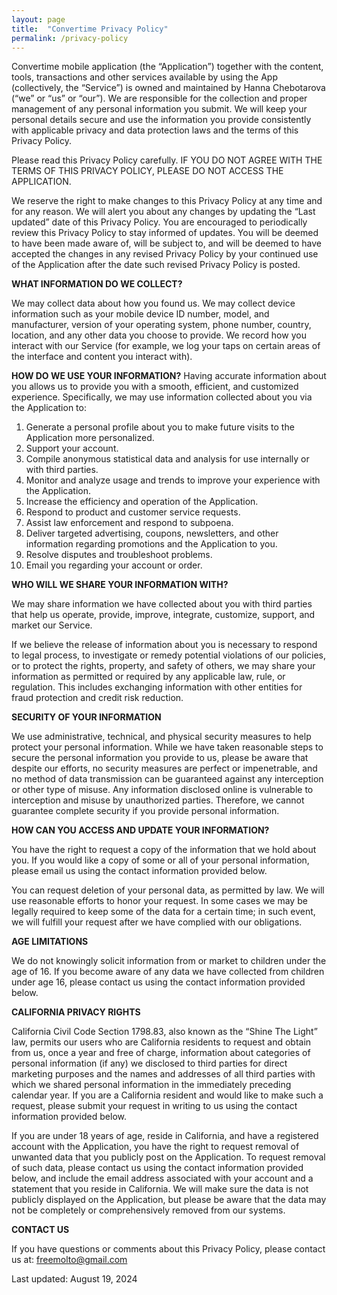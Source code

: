 ```yaml
---
layout: page
title:  "Convertime Privacy Policy"
permalink: /privacy-policy
---
```

Convertime mobile application (the “Application”) together with the content, tools, transactions and other services available by using the App (collectively, the “Service”) is owned and maintained by Hanna Chebotarova (“we” or “us” or “our”). We are responsible for the collection and proper management of any personal information you submit. We will keep your personal details secure and use the information you provide consistently with applicable privacy and data protection laws and the terms of this Privacy Policy.

Please read this Privacy Policy carefully. IF YOU DO NOT AGREE WITH THE TERMS OF THIS PRIVACY POLICY, PLEASE DO NOT ACCESS THE APPLICATION.

We reserve the right to make changes to this Privacy Policy at any time and for any reason. We will alert you about any changes by updating the “Last updated” date of this Privacy Policy. You are encouraged to periodically review this Privacy Policy to stay informed of updates. You will be deemed to have been made aware of, will be subject to, and will be deemed to have accepted the changes in any revised Privacy Policy by your continued use of the Application after the date such revised Privacy Policy is posted.

**WHAT INFORMATION DO WE COLLECT?**

We may collect data about how you found us. We may collect device information such as your mobile device ID number, model, and manufacturer, version of your operating system, phone number, country, location, and any other data you choose to provide. We record how you interact with our Service (for example, we log your taps on certain areas of the interface and content you interact with).

**HOW DO WE USE YOUR INFORMATION?**
Having accurate information about you allows us to provide you with a smooth, efficient, and customized experience. Specifically, we may use information collected about you via the Application to:

1. Generate a personal profile about you to make future visits to the Application more personalized.
2. Support your account.
3. Compile anonymous statistical data and analysis for use internally or with third parties.
4. Monitor and analyze usage and trends to improve your experience with the Application.
5. Increase the efficiency and operation of the Application.
6. Respond to product and customer service requests.
7. Assist law enforcement and respond to subpoena.
8. Deliver targeted advertising, coupons, newsletters, and other information regarding promotions and the Application to you.
9. Resolve disputes and troubleshoot problems.
10. Email you regarding your account or order.

**WHO WILL WE SHARE YOUR INFORMATION WITH?**

We may share information we have collected about you with third parties that help us operate, provide, improve, integrate, customize, support, and market our Service.

If we believe the release of information about you is necessary to respond to legal process, to investigate or remedy potential violations of our policies, or to protect the rights, property, and safety of others, we may share your information as permitted or required by any applicable law, rule, or regulation. This includes exchanging information with other entities for fraud protection and credit risk reduction.

**SECURITY OF YOUR INFORMATION**

We use administrative, technical, and physical security measures to help protect your personal information. While we have taken reasonable steps to secure the personal information you provide to us, please be aware that despite our efforts, no security measures are perfect or impenetrable, and no method of data transmission can be guaranteed against any interception or other type of misuse. Any information disclosed online is vulnerable to interception and misuse by unauthorized parties. Therefore, we cannot guarantee complete security if you provide personal information.

**HOW CAN YOU ACCESS AND UPDATE YOUR INFORMATION?**

You have the right to request a copy of the information that we hold about you. If you would like a copy of some or all of your personal information, please email us using the contact information provided below.

You can request deletion of your personal data, as permitted by law. We will use reasonable efforts to honor your request. In some cases we may be legally required to keep some of the data for a certain time; in such event, we will fulfill your request after we have complied with our obligations.

**AGE LIMITATIONS**

We do not knowingly solicit information from or market to children under the age of 16. If you become aware of any data we have collected from children under age 16, please contact us using the contact information provided below.

**CALIFORNIA PRIVACY RIGHTS**

California Civil Code Section 1798.83, also known as the “Shine The Light” law, permits our users who are California residents to request and obtain from us, once a year and free of charge, information about categories of personal information (if any) we disclosed to third parties for direct marketing purposes and the names and addresses of all third parties with which we shared personal information in the immediately preceding calendar year. If you are a California resident and would like to make such a request, please submit your request in writing to us using the contact information provided below.

If you are under 18 years of age, reside in California, and have a registered account with the Application, you have the right to request removal of unwanted data that you publicly post on the Application. To request removal of such data, please contact us using the contact information provided below, and include the email address associated with your account and a statement that you reside in California. We will make sure the data is not publicly displayed on the Application, but please be aware that the data may not be completely or comprehensively removed from our systems.

**CONTACT US**

If you have questions or comments about this Privacy Policy, please contact us at: freemolto@gmail.com

Last updated: August 19, 2024
